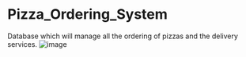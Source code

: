 # Pizza_Ordering_System
Database which will manage all the ordering of pizzas and the delivery services.
![image](https://user-images.githubusercontent.com/86005667/126047480-1a936fba-e8f0-4845-a1c5-9c2c46cc75d9.png)
